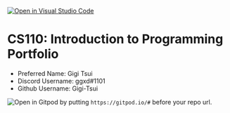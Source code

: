 [![Open in Visual Studio Code](https://classroom.github.com/assets/open-in-vscode-c66648af7eb3fe8bc4f294546bfd86ef473780cde1dea487d3c4ff354943c9ae.svg)](https://classroom.github.com/online_ide?assignment_repo_id=9843728&assignment_repo_type=AssignmentRepo)
# CS110: Introduction to Programming Portfolio

- Preferred Name: Gigi Tsui
- Discord Username: ggxd#1101
- Github Username: Gigi-Tsui

![Open in Gitpod](https://gitpod.io/button/open-in-gitpod.svg) by putting `https://gitpod.io/#` before your repo url.
